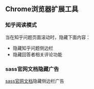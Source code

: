 ## Chrome浏览器扩展工具

### 知乎阅读模式
当在知乎问题页面滚动时，隐藏下面内容：

- 隐藏知乎问题侧边栏
- 隐藏回答者相关评论功能

### sass官网文档隐藏广告
[sass官网文档](https://www.sass.hk/docs/)隐藏侧边栏广告